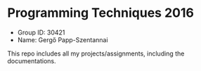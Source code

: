 # Programming Techniques 2016

 - Group ID: 30421
 - Name: Gergő Papp-Szentannai

This repo includes all my projects/assignments, including the documentations.
